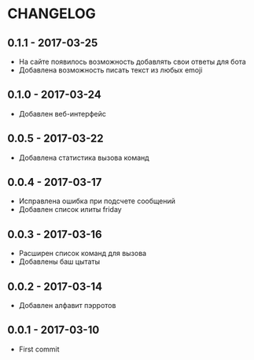 # CHANGELOG

## 0.1.1 - 2017-03-25
- На сайте появилось возможность добавлять свои ответы для бота
- Добавлена возможность писать текст из любых emoji

## 0.1.0 - 2017-03-24
- Добавлен веб-интерфейс

## 0.0.5 - 2017-03-22
- Добавлена статистика вызова команд

## 0.0.4 - 2017-03-17
- Исправлена ошибка при подсчете сообщений
- Добавлен список илиты friday

## 0.0.3 - 2017-03-16
- Расширен список команд для вызова
- Добавлены баш цытаты

## 0.0.2 - 2017-03-14
- Добавлен алфавит пэрротов

## 0.0.1 - 2017-03-10
- First commit
